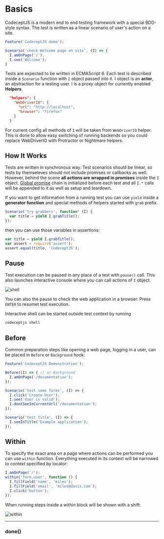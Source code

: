 # Basics

CodeceptJS is a modern end to end testing framework with a special BDD-style syntax. The test is written as a linear scenario of user's action on a site.

```js
Feature('CodeceptJS demo');

Scenario('check Welcome page on site', (I) => {
  I.amOnPage('/');
  I.see('Welcome');
}
```

Tests are expected to be written in ECMAScript 6. 
Each test is described inside a `Scenario` function with `I` object passed into it. 
I object is an **actor**, an abstraction for a testing user. I is a proxy object for currently enabled **Helpers**.

```json
  "helpers": {
    "WebDriverIO": {
      "url": "http://localhost",
      "browser": "firefox"
    }
  }
```

For current config all methods of `I` will be taken from `WebDriverIO` helper. 
This is done to allow easy switching of running backends so you could replace WebDriverIO with Protractor or Nightmare helpers.

## How It Works

Tests are written in synchronous way. Test scenarios should be linear, so tests by themseleves should not include promises or callbacks as well.
However, behind the scene **all actions are wrapped in promises** inside the `I` object. 
[Global promise](https://github.com/Codeception/CodeceptJS/blob/master/lib/recorder.js) chain is initialized before each test and all `I.*` calls will be appended to it as well as setup and teardown.

If you want to get information from a running test you can use `yield` inside a **generator function** and special methods of helpers started with `grab` prefix.

```js
Scenario('try grabbers', function* (I) {
  var title = yield I.grabTitle();
});
```
 
then you can use those variables in assertions:
 
```js
var title = yield I.grabTitle();
var assert = require('assert');
assert.equal(title, 'CodeceptJS');
```

## Pause

Test execuition can be paused in any place of a test with `pause()` call. 
This also launches interactive console where you can call actions of `I` object.

![shell](/images/shell.png)

You can also the pause to check the web application in a browser. Press `ENTER` to resumet test execution.   

Interactive shell can be started outside test context by running

```bash
codeceptjs shell
```

## Before

Common preperation steps like opening a web page, logging in a user, can be placed in `Before` or `Background` hook:

```js
Feature('CodeceptJS Demonstration');

Before((I) => { // or Background
  I.amOnPage('/documentation');
});

Scenario('test some forms', (I) => {
  I.click('Create User');
  I.see('User is valid');
  I.dontSeeInCurrentUrl('/documentation');
});

Scenario('test title', (I) => {
  I.seeInTitle('Example application');
});
```

## Within 

To specify the exact area on a page where actions can be performed you can use `within` function.
Everything executed in its context will be narrowed to context specified by locator:

```js
I.amOnPage('/');
within('form.user', function () {
  I.fillField('name', 'miles');
  I.fillField('email', 'miles@davis.com');
  I.click('button');
});
```

When running steps inside a within block will be shown with a shift:

![within](http://codecept.io/images/within.png)

---

### done()